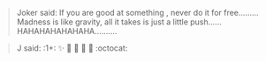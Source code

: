 >Joker said:
>If you are good at something , never do it for free.........
>Madness is like gravity, all it takes is just a little push......
> HAHAHAHAHAHAHA..........





>J said:
:1+: :sparkles: :camel: :tada:
:rocket: :metal: :octocat: